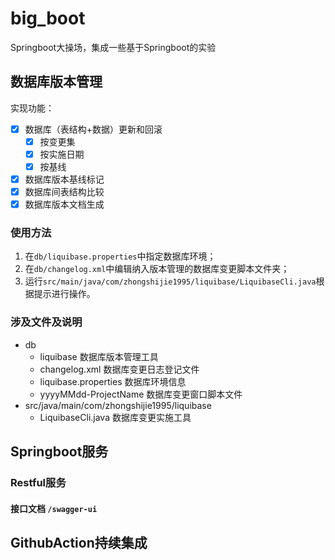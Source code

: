 # big_boot

Springboot大操场，集成一些基于Springboot的实验

## 数据库版本管理
实现功能：
- [x] 数据库（表结构+数据）更新和回滚
    - [x] 按变更集
    - [x] 按实施日期
    - [x] 按基线
- [x] 数据库版本基线标记
- [x] 数据库间表结构比较
- [x] 数据库版本文档生成

### 使用方法
1. 在`db/liquibase.properties`中指定数据库环境；
2. 在`db/changelog.xml`中编辑纳入版本管理的数据库变更脚本文件夹；
3. 运行`src/main/java/com/zhongshijie1995/liquibase/LiquibaseCli.java`根据提示进行操作。

### 涉及文件及说明

- db
  - liquibase 数据库版本管理工具
  - changelog.xml 数据库变更日志登记文件
  - liquibase.properties 数据库环境信息
  - yyyyMMdd-ProjectName 数据库变更窗口脚本文件
- src/java/main/com/zhongshijie1995/liquibase
  - LiquibaseCli.java 数据库变更实施工具

## Springboot服务

### Restful服务

#### 接口文档 `/swagger-ui`

## GithubAction持续集成
